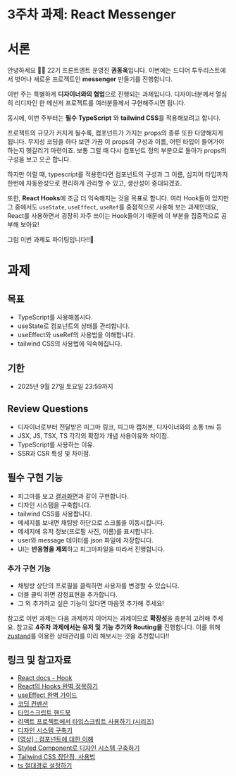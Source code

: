 # 3주차 과제: React Messenger

# 서론

안녕하세요 🙌🏻 22기 프론트엔트 운영진 **권동욱**입니다. 이번에는 드디어 투두리스트에서 벗어나 새로운 프로젝트인 **messenger** 만들기를 진행합니다.

이번 주는 특별하게 **디자이너와의 협업**으로 진행되는 과제입니다. 디자이너분께서 열심히 리디자인 한 메신저 프로젝트를 여러분들께서 구현해주시면 됩니다.

동시에, 이번 주부터는 **필수** **TypeScript** 와 **tailwind CSS**를 적용해보려고 합니다.

프로젝트의 규모가 커지게 될수록, 컴포넌트가 가지는 props의 종류 또한 다양해지게 됩니다. 무지성 코딩을 하다 보면 가끔 이 props의 구성과 이름, 어떤 타입이 들어가야 하는지 헷갈리기 마련이죠. 보통 그럴 때 다시 컴포넌트 정의 부분으로 돌아가 props의 구성을 보고 오곤 합니다.

하지만 이럴 때, typescript를 적용한다면 컴포넌트의 구성과 그 이름, 심지어 타입까지 한번에 자동완성으로 편리하게 관리할 수 있고, 생산성이 증대되겠죠.

또한, **React Hooks**에 조금 더 익숙해지는 것을 목표로 합니다. 여러 Hook들이 있지만 그 중에서도 `useState`, `useEffect`, `useRef`를 중점적으로 사용해 보는 과제인데요, React를 사용하면서 굉장히 자주 쓰이는 Hook들이기 때문에 이 부분을 집중적으로 공부해 보아요!

그럼 이번 과제도 파이팅입니다!!🎉

# 과제

## 목표

- TypeScript를 사용해봅시다.
- useState로 컴포넌트의 상태를 관리합니다.
- useEffect와 useRef의 사용법을 이해합니다.
- tailwind CSS의 사용법에 익숙해집니다.

## 기한

- 2025년 9월 27일 토요일 23:59까지

## Review Questions

- 디자이너로부터 전달받은 피그마 링크, 피그마 캡처본, 디자이너와의 소통 tmi 등
- JSX, JS, TSX, TS 각각의 확장자 개념 사용이유와 차이점.
- TypeScript를 사용하는 이유.
- SSR과 CSR 특성 및 차이점.

## 필수 구현 기능

- 피그마를 보고 [결과화면](https://react-messenger-20th-jw.vercel.app/)과 같이 구현합니다.
- 디자인 시스템을 구축합니다.
- tailwind CSS를 사용합니다.
- 메세지를 보내면 채팅방 하단으로 스크롤을 이동시킵니다.
- 메세지에 유저 정보(프로필 사진, 이름)를 표시합니다.
- user와 message 데이터를 json 파일에 저장합니다.
- UI는 **반응형을 제외**하고 피그마파일을 따라서 진행합니다.

### 추가 구현 기능

- 채팅방 상단의 프로필을 클릭하면 사용자를 변경할 수 있습니다.
- 더블 클릭 하면 감정표현을 추가합니다.
- 그 외 추가하고 싶은 기능이 있다면 마음껏 추가해 주세요!

참고로 이번 과제는 다음 과제까지 이어지는 과제이므로 **확장성**을 충분히 고려해 주세요. 참고로 **4주차 과제에서는 유저 및 기능 추가와 Routing을** 진행합니다. 이를 위해 [zustand](https://zustand.docs.pmnd.rs/getting-started/introduction)를 이용한 상태관리를 미리 해보시는 것을 추천합니다!!

## 링크 및 참고자료

- [React docs - Hook](https://ko.reactjs.org/docs/hooks-intro.html)
- [React의 Hooks 완벽 정복하기](https://velog.io/@velopert/react-hooks#1-usestate)
- [useEffect 완벽 가이드](https://overreacted.io/ko/a-complete-guide-to-useeffect/)
- [코딩 컨벤션](https://ui.toast.com/fe-guide/ko_CODING-CONVENTION)
- [타입스크립트 핸드북](https://joshua1988.github.io/ts/intro.html)
- [리액트 프로젝트에서 타입스크립트 사용하기 (시리즈)](https://velog.io/@velopert/series/react-with-typescript)
- [디자인 시스템 구축기](https://yozm.wishket.com/magazine/detail/1830/)
- [[영상] : 컴포넌트에 대한 이해](https://www.youtube.com/watch?v=21eiJc90ggo)
- [Styled Component로 디자인 시스템 구축하기](https://zaat.dev/blog/building-a-design-system-in-react-with-styled-components/)
- [Tailwind CSS 장단점, 사용법](https://wonny.space/writing/dev/hello-tailwind-css)
- [ts 절대경로 설정하기](https://tesseractjh.tistory.com/232)
